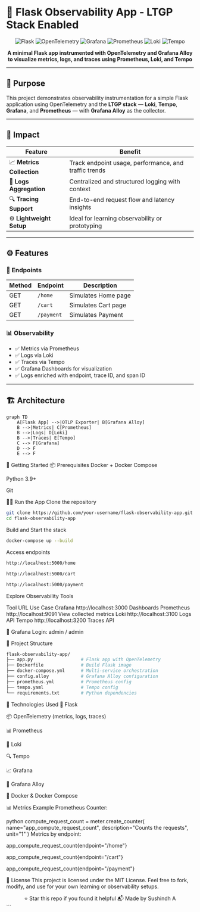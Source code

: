 # 📡 Flask Observability App - LTGP Stack Enabled

<div align="center">

![Flask](https://img.shields.io/badge/Flask-Backend-000000?style=for-the-badge)
![OpenTelemetry](https://img.shields.io/badge/OpenTelemetry-Enabled-orange?style=for-the-badge)
![Grafana](https://img.shields.io/badge/Grafana-Dashboard-orange?style=for-the-badge)
![Prometheus](https://img.shields.io/badge/Prometheus-Metrics-brightgreen?style=for-the-badge)
![Loki](https://img.shields.io/badge/Loki-Logs-blue?style=for-the-badge)
![Tempo](https://img.shields.io/badge/Tempo-Traces-yellow?style=for-the-badge)

**A minimal Flask app instrumented with OpenTelemetry and Grafana Alloy to visualize metrics, logs, and traces using Prometheus, Loki, and Tempo**

</div>

---

## 🎯 Purpose

This project demonstrates observability instrumentation for a simple Flask application using OpenTelemetry and the **LTGP stack** — **Loki**, **Tempo**, **Grafana**, and **Prometheus** — with **Grafana Alloy** as the collector.

---

## 🌟 Impact

| Feature                  | Benefit                                               |
|--------------------------|--------------------------------------------------------|
| 📈 **Metrics Collection**   | Track endpoint usage, performance, and traffic trends |
| 📜 **Logs Aggregation**     | Centralized and structured logging with context        |
| 🔍 **Tracing Support**      | End-to-end request flow and latency insights          |
| ⚙️ **Lightweight Setup**    | Ideal for learning observability or prototyping       |

---

## ⚙️ Features

### 🔗 Endpoints

| Method | Endpoint     | Description          |
|--------|--------------|----------------------|
| GET    | `/home`      | Simulates Home page  |
| GET    | `/cart`      | Simulates Cart page  |
| GET    | `/payment`   | Simulates Payment    |

### 📊 Observability

- ✅ Metrics via Prometheus
- ✅ Logs via Loki
- ✅ Traces via Tempo
- ✅ Grafana Dashboards for visualization
- ✅ Logs enriched with endpoint, trace ID, and span ID

---

## 🏗️ Architecture

```mermaid
graph TD
    A[Flask App] -->|OTLP Exporter| B[Grafana Alloy]
    B -->|Metrics| C[Prometheus]
    B -->|Logs| D[Loki]
    B -->|Traces| E[Tempo]
    C --> F[Grafana]
    D --> F
    E --> F
```

🚀 Getting Started
📦 Prerequisites
Docker + Docker Compose

Python 3.9+

Git

🧑‍💻 Run the App
Clone the repository

```bash
git clone https://github.com/your-username/flask-observability-app.git
cd flask-observability-app
```
Build and Start the stack
```bash
docker-compose up --build
```

Access endpoints
```bash
http://localhost:5000/home

http://localhost:5000/cart

http://localhost:5000/payment
```
Explore Observability Tools

Tool	URL	Use Case
Grafana	http://localhost:3000	Dashboards
Prometheus	http://localhost:9091	View collected metrics
Loki	http://localhost:3100	Logs API
Tempo	http://localhost:3200	Traces API

📌 Grafana Login: admin / admin

📂 Project Structure
```bash
flask-observability-app/
├── app.py                  # Flask app with OpenTelemetry
├── Dockerfile              # Build Flask image
├── docker-compose.yml      # Multi-service orchestration
├── config.alloy            # Grafana Alloy configuration
├── prometheus.yml          # Prometheus config
├── tempo.yaml              # Tempo config
└── requirements.txt        # Python dependencies
```
🔧 Technologies Used
🐍 Flask

📦 OpenTelemetry (metrics, logs, traces)

📊 Prometheus

📜 Loki

🔍 Tempo

📈 Grafana

🔄 Grafana Alloy

🐳 Docker & Docker Compose

📊 Metrics Example
Prometheus Counter:

python
compute_request_count = meter.create_counter(
    name="app_compute_request_count",
    description="Counts the requests",
    unit="1"
)
Metrics by endpoint:

app_compute_request_count{endpoint="/home"}

app_compute_request_count{endpoint="/cart"}

app_compute_request_count{endpoint="/payment"}

📜 License
This project is licensed under the MIT License.
Feel free to fork, modify, and use for your own learning or observability setups.

<div align="center">
⭐ Star this repo if you found it helpful
📬 Made by Sushindh A

</div> ```
